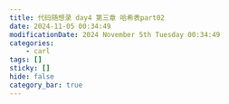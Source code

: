 ```yaml
---
title: 代码随想录 day4 第三章 哈希表part02
date: 2024-11-05 00:34:49
modificationDate: 2024 November 5th Tuesday 00:34:49
categories: 
	- carl
tags: []
sticky: []
hide: false
category_bar: true
---               
```



